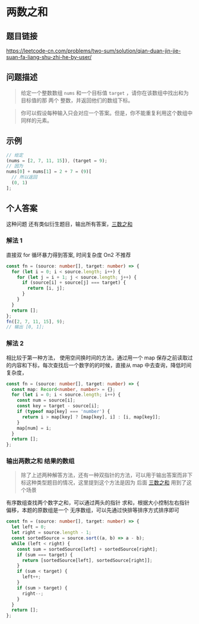 # 两数之和

## 题目链接

<https://leetcode-cn.com/problems/two-sum/solution/qian-duan-jin-jie-suan-fa-liang-shu-zhi-he-by-user/>

## 问题描述

> 给定一个整数数组 `nums` 和一个目标值 `target` ，请你在该数组中找出和为目标值的那 两个 整数，并返回他们的数组下标。

> 你可以假设每种输入只会对应一个答案。但是，你不能重复利用这个数组中同样的元素。

## 示例

```js
// 给定
(nums = [2, 7, 11, 15]), (target = 9);
// 因为
nums[0] + nums[1] = 2 + 7 = (9)[
  // 所以返回
  (0, 1)
];
```

## 个人答案

这种问题 还有类似衍生题目，输出所有答案，[三数之和](/interview-questions/array/q4)

### 解法 1

直接双 for 循环暴力得到答案, 时间复杂度 On2 不推荐

```ts
const fn = (source: number[], target: number) => {
  for (let i = 0; i < source.length; i++) {
    for (let j = i + 1; j < source.length; j++) {
      if (source[i] + source[j] === target) {
        return [i, j];
      }
    }
  }
  return [];
};
fn([2, 7, 11, 15], 9);
// 输出 [0, 1];
```

### 解法 2

相比较于第一种方法， 使用空间换时间的方法，通过用一个 map 保存之前读取过的内容和下标，每次查找后一个数字的的时候，直接从 map 中去查询，降低时间复杂度，

```ts
const fn = (source: number[], target: number) => {
  const map: Record<number, number> = {};
  for (let i = 0; i < source.length; i++) {
    const num = source[i];
    const key = target - source[i];
    if (typeof map[key] === 'number') {
      return i > map[key] ? [map[key], i] : [i, map[key]];
    }
    map[num] = i;
  }
  return [];
};
```

### 输出两数之和 结果的数组

> 除了上述两种解答方法，还有一种双指针的方法，可以用于输出答案而非下标这种类型题目的情况，这里提到这个方法是因为 后面 [三数之和](/interview-questions/array/q4) 用到了这个场景

有序数组查找两个数字之和，可以通过两头的指针 求和，根据大小控制左右指针偏移，本题的原数组是一个 无序数组，可以先通过快排等排序方式排序即可

```ts
const fn = (source: number[], target: number) => {
  let left = 0;
  let right = source.length - 1;
  const sortedSource = source.sort((a, b) => a - b);
  while (left < right) {
    const sum = sortedSource[left] + sortedSource[right];
    if (sum === target) {
      return [sortedSource[left], sortedSource[right]];
    }
    if (sum < target) {
      left++;
    }
    if (sum > target) {
      right--;
    }
  }
  return [];
};
```
